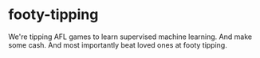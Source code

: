 # footy-tipping

We're tipping AFL games to learn supervised machine learning. And make some cash. And most importantly beat loved ones at footy tipping.
